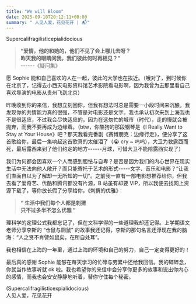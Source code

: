 ```yaml
---
title: "We will Bloom"
date: 2025-09-10T20:12:11+08:00
summary: " 人见人爱，花见花开 | 📬"
---
```


<!-- require APlayer -->
<link rel="stylesheet" href="/renderjs/aplayer/dist/APlayer.min.css">
<script src="/renderjs/aplayer/dist/APlayer.min.js"></script>
<!-- require MetingJS -->
<script src="/renderjs/meting/dist/Meting.min.js"></script>


<p class="fonts-delphiaVillagefont"> Supercalifragilisticepialidocious </p>

<meting-js
    name="Lava (From _Lava_) "
    artist="Kuana Torres Kahele_Napua Greig_James Ford Murphy"
    url="/voice/kugou/sophieSong/Lava (From _Lava_) - Kuana Torres Kahele_Napua Greig_James Ford Murphy/Lava (From 'Lava').mp3 "
    cover="/voice/kugou/sophieSong/Lava (From _Lava_) - Kuana Torres Kahele_Napua Greig_James Ford Murphy/Lava (From 'Lava')_封面.jpg"
    lrc="/voice/kugou/sophieSong/Lava (From _Lava_) - Kuana Torres Kahele_Napua Greig_James Ford Murphy/Lava (From 'Lava')_合并歌词.lrc" 
    autoplay="false"
    loop="false"
    mutex="true">
</meting-js>

> **“爱情，他的和她的，他们不见了会上哪儿去呀？     
>  昨天我的眼睛问我，我们彼此何时再相见？”**  
>                       ------《疑问集》    

愿 Sophie 能和自己喜欢的人在一起，彼此的大学也在挨近。（哦对了，到时候你在北京了，记得去小西天电影资料馆艺术影院看电影啊，因为我曾为去那里看自己喜欢导演的电影从贵州飞到北京）  

昨晚收到你的来信，我想立刻回你，但我有想法时总是需要一小段时间来沉酿。我发现你的共情能力真的很强，不管是对电影还是文字。我也承认初次来到上海我也不是很适应，不过我会尽快适应的，因为在这匆忙的城市（时代），走的慢就会被抛弃，而我不要再成为边缘着。（btw，你酷狗的那段钢琴是《I Really Want to Stay at Your House》吧？那天我看完番剧《赛博朋克：边缘行走》，便分享了这首歌给你，最后一集响起这首歌真的太催泪了（😭 cry ~ 呜呜），大卫为救露西而死，最后露西来到了他们约定的地方------月球，可惜大卫不能陪露西实现了）    

我们为何都会因喜欢一个人而感到胆怯与自卑？是否是因为我们的内心世界在现实生活中无法向他人敞开？而只能寄托于艺术的形式-----文字、音乐和电影？“让我们直面自以为了解却一无所知的一切”。之前我一直有一部电影想推荐给你，但我去看了爱奇艺、优酷和腾讯都没有片源，B 站虽有却要 VIP，所以我便去找网上资源下载了，等你放长假了分享给你，《刺猬的优雅》：

> **“ 生活中我们每个人都是刺猬   
>     只不过多半不怎么优雅 ”** 

理科学的定理公式我都忘记了，但在文科学得的一些道理我却还记得。上学期语文老师分享李斯的 “仓鼠与厕鼠” 的故事我还记得，李斯的那句名言还浮现在我的脑海：“人之贤不肖譬如鼠矣，在所自处耳”。  

我也相信在上海的一年里，通过上海的环境和自己的努力，自己一定变得更好的！    

最后真的感谢 Sophie 能够在每天学习的忙碌与劳累中还给我回信。我的碎碎念，你就当作故事听就 ok 啦。我也希望你的来信中会分享你更多的故事和说出你内心的感情，而我也会安安静静地听着，替你守住每个秘密。


(Supercalifragilisticexpialidocious)    
人见人爱，花见花开

